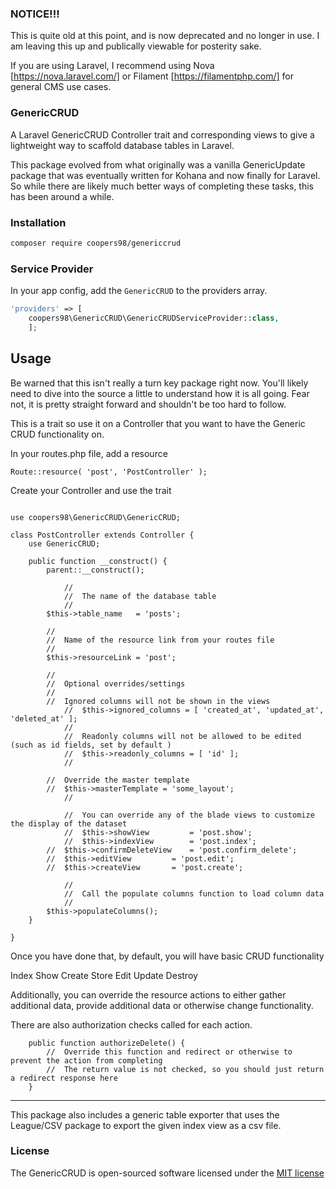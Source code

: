 ### NOTICE!!!
This is quite old at this point, and is now deprecated and no longer in use.  I am leaving this up and publically viewable for posterity sake.

If you are using Laravel, I recommend using Nova [https://nova.laravel.com/] or Filament [https://filamentphp.com/] for general CMS use cases.






### GenericCRUD
A Laravel GenericCRUD Controller trait and corresponding views to give a lightweight way to scaffold database tables in Laravel.

This package evolved from what originally was a vanilla GenericUpdate package that was eventually written for Kohana and now finally
for Laravel.  So while there are likely much better ways of completing these tasks, this has been around a while.

### Installation

```sh
composer require coopers98/genericcrud
```

### Service Provider

In your app config, add the `GenericCRUD` to the providers array.

```php
'providers' => [
    coopers98\GenericCRUD\GenericCRUDServiceProvider::class,
    ];
```


Usage
-----

Be warned that this isn't really a turn key package right now.  You'll likely need to dive into the source a little to
understand how it is all going.  Fear not, it is pretty straight forward and shouldn't be too hard to follow.



This is a trait so use it on a Controller that you want to have the Generic CRUD functionality on.

In your routes.php file, add a resource

```
Route::resource( 'post', 'PostController' );
```

Create your Controller and use the trait

```

use coopers98\GenericCRUD\GenericCRUD;

class PostController extends Controller {
	use GenericCRUD;

	public function __construct() {
		parent::__construct();

        	//
        	//  The name of the database table
        	//
		$this->table_name   = 'posts';

		//
		//  Name of the resource link from your routes file
		//
		$this->resourceLink = 'post';

		//
		//  Optional overrides/settings
		//
		//  Ignored columns will not be shown in the views
	    	//  $this->ignored_columns = [ 'created_at', 'updated_at', 'deleted_at' ];
	    	//
	    	//  Readonly columns will not be allowed to be edited (such as id fields, set by default )
	    	//  $this->readonly_columns = [ 'id' ];
	    	//
        
		//  Override the master template
		//  $this->masterTemplate = 'some_layout';
        	//
		
        	//  You can override any of the blade views to customize the display of the dataset
        	//  $this->showView 		= 'post.show';
	    	//  $this->indexView 		= 'post.index';
		//  $this->confirmDeleteView 	= 'post.confirm_delete';
		//  $this->editView 		= 'post.edit';
		//  $this->createView 		= 'post.create';

        	//
        	//  Call the populate columns function to load column data
        	//
		$this->populateColumns();
	}

}
```

Once you have done that, by default, you will have basic CRUD functionality

Index
Show
Create
Store
Edit
Update
Destroy

Additionally, you can override the resource actions to either gather additional data, provide additional data or otherwise
change functionality.

There are also authorization checks called for each action.

```
	public function authorizeDelete() {
		//  Override this function and redirect or otherwise to prevent the action from completing
		//  The return value is not checked, so you should just return a redirect response here
	}
```

----

This package also includes a generic table exporter that uses the League/CSV package to export the given
index view as a csv file.

### License

The GenericCRUD is open-sourced software licensed under the [MIT license](http://opensource.org/licenses/MIT)

